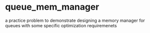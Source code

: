 # queue_mem_manager
a practice problem to demonstrate designing a memory manager for queues with some specific optimization requiremenets 
